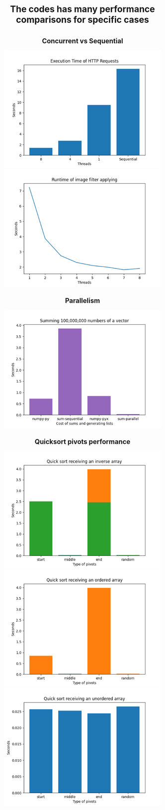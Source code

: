 <div align="center">
<h1>The codes has many performance comparisons for specific cases<h1/>
<h2>Concurrent vs Sequential</h2>
<img src="tp2/data/charts/http_requests.png"/>
<img src="tp2/data/charts/imgs_edting.png"/>
<h2>Parallelism</h2>
<img src="tp2/data/charts/parallel_sum_s100000000.png"/>
<h2>Quicksort pivots performance</h2>
<img src="tp2/data/charts/quick_sort_with_inverse.png"/>
<img src="tp2/data/charts/quick_sort_with_ordered.png"/>
<img src="tp2/data/charts/quick_sort_with_unordered.png"/>
</div>
